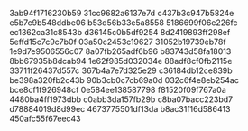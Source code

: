 3ab94f1716230b59
31cc9682a6137e7d
c437b3c947b5824e
e5b7c9b548ddbe06
b53d56b33e5a8558
5186699f06e226fc
ec1362ca31c8543b
d36145c0b5df9254
8d2419893ff298ef
5effd15c7c9c7b0f
03a50c2453c19627
31052b19739eb78f
1e9d7e9506556c07
8a07fb265adf6b96
b83743d58fa18013
8bb67935b8dcab94
1e62f985d032034e
88adf8cf0fb2115e
33711f26437d557c
367b4a7e7d325e29
c36184db12ce839b
be398a320fb2c43b
90b3cb0c7cb69a0d
032c6f4e8eb254ac
bce8cf1f926948cf
0e584ee138587798
f81520f09f767a0a
4480ba4ff1973dbb
c0abb3da157fb29b
c8ba07bacc223bd7
d78884019d8d99ec
4673775501df13da
b8ac31f16d586413
450afc55f67eec43
